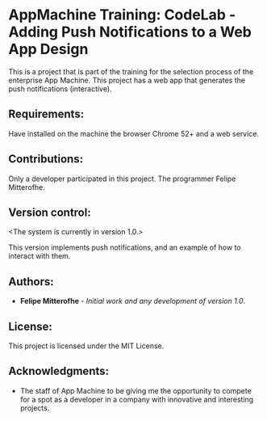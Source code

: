 # AppMachine Training: CodeLab - Adding Push Notifications to a Web App Design

This is a project that is part of the training for the selection process of the enterprise App Machine. This project has a web app that generates the push notifications (interactive).

## Requirements:

Have installed on the machine the browser Chrome 52+ and a web service.

## Contributions:

Only a developer participated in this project. The programmer Felipe Mitterofhe.

## Version control:

<The system is currently in version 1.0.> 

This version implements push notifications, and an example of how to interact with them.

## Authors:

* **Felipe Mitterofhe** - *Initial work and any development of version 1.0*.

## License:

This project is licensed under the MIT License.

## Acknowledgments:

* The staff of App Machine to be giving me the opportunity to compete for a spot as a developer in a company with innovative and interesting projects.
